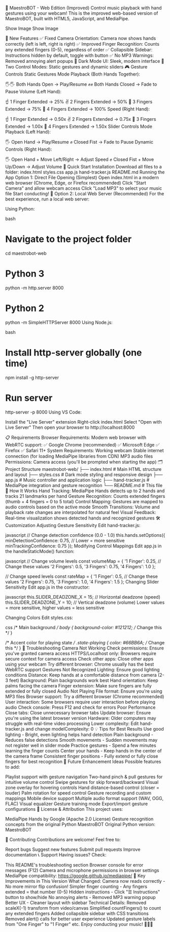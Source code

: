 🎵 MaestroBOT - Web Edition (Improved)
Control music playback with hand gestures using your webcam! This is the improved web-based version of MaestroBOT, built with HTML5, JavaScript, and MediaPipe.

Show Image
Show Image

🌟 New Features
✅ Fixed Camera Orientation: Camera now shows hands correctly (left is left, right is right)
✅ Improved Finger Recognition: Counts any extended fingers (0-5), regardless of order
✅ Collapsible Sidebar: Instructions hidden by default, toggle with button
✅ No MP3 Warnings: Removed annoying alert popups
🎨 Dark Mode UI: Sleek, modern interface
🎵 Two Control Modes: Static gestures and dynamic sliders
🎮 Gesture Controls
Static Gestures Mode
Playback (Both Hands Together):

🖐️🖐️ Both Hands Open → Play/Resume
✊✊ Both Hands Closed → Fade to Pause
Volume (Left Hand):

☝️ 1 Finger Extended → 25%
✌️ 2 Fingers Extended → 50%
🤟 3 Fingers Extended → 75%
🖖 4 Fingers Extended → 100%
Speed (Right Hand):

☝️ 1 Finger Extended → 0.50x
✌️ 2 Fingers Extended → 0.75x
🤟 3 Fingers Extended → 1.00x
🖖 4 Fingers Extended → 1.50x
Slider Controls Mode
Playback (Left Hand):

🖐️ Open Hand → Play/Resume
✊ Closed Fist → Fade to Pause
Dynamic Controls (Right Hand):

🖐️ Open Hand + Move Left/Right → Adjust Speed
✊ Closed Fist + Move Up/Down → Adjust Volume
🚀 Quick Start
Installation
Download all files to a folder:
index.html
styles.css
app.js
hand-tracker.js
README.md
Running the App
Option 1: Direct File Opening (Simplest)
Open index.html in a modern web browser (Chrome, Edge, or Firefox recommended)
Click "Start Camera" and allow webcam access
Click "Load MP3" to select your music file
Start conducting! 🎵
Option 2: Local Web Server (Recommended)
For the best experience, run a local web server:

Using Python:

bash
# Navigate to the project folder
cd maestrobot-web

# Python 3
python -m http.server 8000

# Python 2
python -m SimpleHTTPServer 8000
Using Node.js:

bash
# Install http-server globally (one time)
npm install -g http-server

# Run server
http-server -p 8000
Using VS Code:

Install the "Live Server" extension
Right-click index.html
Select "Open with Live Server"
Then open your browser to http://localhost:8000

📋 Requirements
Browser Requirements:
Modern web browser with WebRTC support:
✅ Google Chrome (recommended)
✅ Microsoft Edge
✅ Firefox
✅ Safari 11+
System Requirements:
Working webcam
Stable internet connection (for loading MediaPipe libraries from CDN)
MP3 audio files
Permissions:
Camera access (you'll be prompted when starting the app)
🗂️ Project Structure
maestrobot-web/
├── index.html          # Main HTML structure and layout
├── styles.css          # Dark mode styling and responsive design
├── app.js              # Music controller and application logic
├── hand-tracker.js     # MediaPipe integration and gesture recognition
└── README.md           # This file
🎯 How It Works
Hand Tracking: MediaPipe Hands detects up to 2 hands and tracks 21 landmarks per hand
Gesture Recognition: Counts extended fingers (thumb + 4 fingers = 0 to 5 total)
Control Mapping: Gestures are mapped to audio controls based on the active mode
Smooth Transitions: Volume and playback rate changes are interpolated for natural feel
Visual Feedback: Real-time visualization shows detected hands and recognized gestures
🛠️ Customization
Adjusting Gesture Sensitivity
Edit hand-tracker.js:

javascript
// Change detection confidence (0.0 - 1.0)
this.hands.setOptions({
    minDetectionConfidence: 0.75,  // Lower = more sensitive
    minTrackingConfidence: 0.75
});
Modifying Control Mappings
Edit app.js in the handleStaticMode() function:

javascript
// Change volume levels
const volumeMap = {
    '1 Finger': 0.25,    // Change these values
    '2 Fingers': 0.5,
    '3 Fingers': 0.75,
    '4 Fingers': 1.0
};

// Change speed levels
const rateMap = {
    '1 Finger': 0.5,     // Change these values
    '2 Fingers': 0.75,
    '3 Fingers': 1.0,
    '4 Fingers': 1.5
};
Changing Slider Sensitivity
Edit app.js in the constructor:

javascript
this.SLIDER_DEADZONE_X = 15;  // Horizontal deadzone (speed)
this.SLIDER_DEADZONE_Y = 10;  // Vertical deadzone (volume)
Lower values = more sensitive, higher values = less sensitive

Changing Colors
Edit styles.css:

css
/* Main background */
body {
    background-color: #121212;  /* Change this */
}

/* Accent color for playing state */
.state-playing {
    color: #66BB6A;  /* Change this */
}
🐛 Troubleshooting
Camera Not Working
Check permissions: Ensure you've granted camera access
HTTPS/Localhost only: Browsers require secure context for camera access
Check other apps: Close other apps using your webcam
Try different browser: Chrome usually has the best WebRTC support
Gestures Not Recognized
Lighting: Ensure good lighting conditions
Distance: Keep hands at a comfortable distance from camera (2-3 feet)
Background: Plain backgrounds work best
Hand orientation: Keep palms facing the camera
Finger extension: Make sure fingers are fully extended or fully closed
Audio Not Playing
File format: Ensure you're using MP3 files
Browser support: Try a different browser (Chrome recommended)
User interaction: Some browsers require user interaction before playing audio
Check console: Press F12 and check for errors
Poor Performance
Close tabs: Close unnecessary browser tabs
Update browser: Ensure you're using the latest browser version
Hardware: Older computers may struggle with real-time video processing
Lower complexity: Edit hand-tracker.js and change modelComplexity: 0
💡 Tips for Best Results
Use good lighting - Bright, even lighting helps hand detection
Plain background - Reduces false detections
Smooth movements - Sudden movements may not register well in slider mode
Practice gestures - Spend a few minutes learning the finger counts
Center your hands - Keep hands in the center of the camera frame
Consistent finger positions - Fully extend or fully close fingers for best recognition
🔮 Future Enhancement Ideas
Possible features to add:

 Playlist support with gesture navigation
 Two-hand pinch & pull gestures for intuitive volume control
 Swipe gestures for skip forward/backward
 Visual zone overlay for hovering controls
 Hand distance-based control (closer = louder)
 Palm rotation for speed control
 Gesture recording and custom mappings
 Mobile device support
 Multiple audio format support (WAV, OGG, FLAC)
 Visual equalizer
 Gesture training mode
 Export/import gesture configurations
📜 License & Attribution
This project uses:

MediaPipe Hands by Google (Apache 2.0 License)
Gesture recognition concepts from the original Python MaestroBOT
Original Python version: MaestroBOT

🤝 Contributing
Contributions are welcome! Feel free to:

Report bugs
Suggest new features
Submit pull requests
Improve documentation
📞 Support
Having issues? Check:

This README's troubleshooting section
Browser console for error messages (F12)
Camera and microphone permissions in browser settings
MediaPipe compatibility: https://google.github.io/mediapipe/
🎼 Key Improvements in This Version
What Changed:
Camera now reads correctly - No more mirror flip confusion!
Simpler finger counting - Any fingers extended = that number (0-5)
Hidden instructions - Click "☰ Instructions" button to show/hide
No annoying alerts - Removed MP3 warning popup
Better UX - Cleaner layout with sidebar
Technical Details:
Removed scaleX(-1) transform from video/canvas
Simplified countFingers() to count any extended fingers
Added collapsible sidebar with CSS transitions
Removed alert() calls for better user experience
Updated gesture labels from "One Finger" to "1 Finger" etc.
Enjoy conducting your music! 🎵🎼✨

